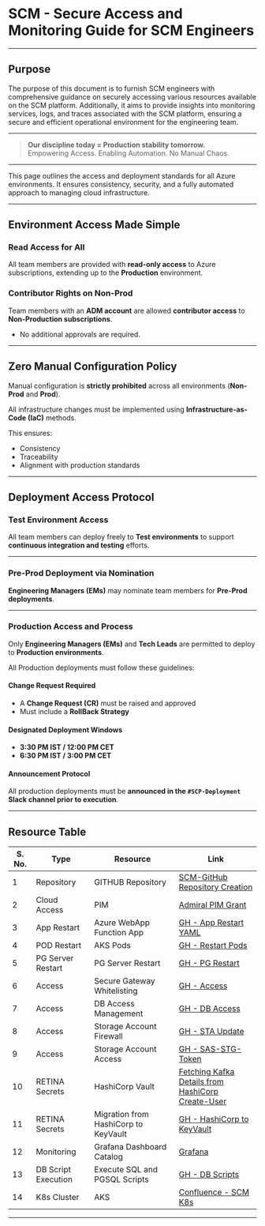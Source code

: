 # SCM - Secure Access and Monitoring Guide for SCM Engineers

---

##  Purpose

The purpose of this document is to furnish SCM engineers with comprehensive guidance on securely accessing various resources available on the SCM platform. Additionally, it aims to provide insights into monitoring services, logs, and traces associated with the SCM platform, ensuring a secure and efficient operational environment for the engineering team.

---

> **Our discipline today = Production stability tomorrow.**  
> Empowering Access. Enabling Automation. No Manual Chaos.

---

This page outlines the access and deployment standards for all Azure environments. It ensures consistency, security, and a fully automated approach to managing cloud infrastructure.

---

##  Environment Access Made Simple

###  Read Access for All

All team members are provided with **read-only access** to Azure subscriptions, extending up to the **Production** environment.

###  Contributor Rights on Non-Prod

Team members with an **ADM account** are allowed **contributor access** to **Non-Production subscriptions**.

- No additional approvals are required.

---

##  Zero Manual Configuration Policy

Manual configuration is **strictly prohibited** across all environments (**Non-Prod** and **Prod**).

All infrastructure changes must be implemented using **Infrastructure-as-Code (IaC)** methods.

This ensures:

-  Consistency  
-  Traceability  
-  Alignment with production standards

---

##  Deployment Access Protocol

###  Test Environment Access

All team members can deploy freely to **Test environments** to support **continuous integration and testing** efforts.

---

###  Pre-Prod Deployment via Nomination

**Engineering Managers (EMs)** may nominate team members for **Pre-Prod deployments**.

---

### Production Access and Process
Only **Engineering Managers (EMs)** and **Tech Leads** are permitted to deploy to **Production environments**.

All Production deployments must follow these guidelines:

####  Change Request Required
- A **Change Request (CR)** must be raised and approved
- Must include a **RollBack Strategy**

#### Designated Deployment Windows
- **3:30 PM IST / 12:00 PM CET**
- **6:30 PM IST / 3:00 PM CET**

####  Announcement Protocol
All production deployments must be **announced in the `#SCP-Deployment` Slack channel prior to execution**.


---

## Resource Table

| S. No. | Type      | Resource                    | Link                                      |
|--------|-------------------------|-----------------------------------------------------------|------------------------------------------------------------------|
| 1      | Repository     | GITHUB Repository     | [SCM-GitHub Repository Creation](https://maersk-tools.atlassian.net/wiki/spaces/NSCP/pages/182499347034)                    |
| 2      | Cloud Access     | PIM                 | [Admiral PIM Grant](https://github.com/Maersk-Global/scm-central-gitops/actions/workflows/admiral-pim-grant.yml)                      |
| 3      | App Restart       | Azure WebApp Function App  | [GH - App Restart YAML](https://github.com/Maersk-Global/scm-central-gitops/actions/workflows/restart-webapp-functionapp.yml)                             |
| 4      | POD Restart   | AKS Pods                | [GH - Restart Pods](https://github.com/Maersk-Global/scm-central-gitops/actions/workflows/k8s-stop-start-pods.yml)                      |
| 5      | PG Server Restart     | PG Server Restart             | [GH - PG Restart](https://github.com/Maersk-Global/scm-central-gitops/actions/workflows/restart-pg-server-flexi.yml)           |
| 6      | Access  | Secure Gateway Whitelisting        | [GH - Access](https://github.com/Maersk-Global/scm-central-gitops/actions/workflows/app-service-firewall-update.yml)  
| 7      | Access  | DB Access Management        | [GH - DB Access](https://github.com/Maersk-Global/scm-central-database-management/actions/workflows/database_access.yml)  
| 8      | Access  | Storage Account Firewall        | [GH - STA Update](https://github.com/Maersk-Global/scm-central-pipeline-templates/actions/workflows/STA-Firewal-Update.yml)  
| 9      | Access  | Storage Account Access         | [GH - SAS-STG-Token](https://github.com/Maersk-Global/scm-central-gitops/actions/workflows/azure-generate-sas-stg-token.yml)                |
| 10      | RETINA Secrets     | HashiCorp Vault     | [Fetching Kafka Details from HashiCorp](https://docs.retina.maersk.io/connect/secrets_from_vault)<br>[Create-User](https://docs.retina.maersk.io/selfservice/onboarding/shared_cluster/create_user/) |
| 11      | RETINA Secrets  | Migration from HashiCorp to KeyVault    | [GH - HashiCorp to KeyVault](https://github.com/Maersk-Global/scm-central-gitops/actions/workflows/hashicorp_vault_Azure_Migrate.yml)                |
| 12     | Monitoring     | Grafana Dashboard Catalog     | [Grafana](https://grafana.maersk.io/d/scm-dashboard-catalog/scm-dashboard-catalog?orgId=1&from=now-6h&to=now&timezone=browser&refresh=5m) |
| 13      | DB Script Execution     | Execute SQL and PGSQL Scripts     | [GH - DB Scripts](https://github.com/Maersk-Global/scm-central-gitops/actions/workflows/execute-db-scripts.yml) |
| 14      | K8s Cluster     | AKS    | [Confluence - SCM K8s](https://maersk-tools.atlassian.net/wiki/spaces/NSCP/pages/181557430538) |

---
